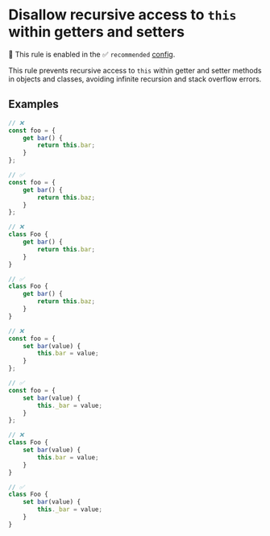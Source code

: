 # Disallow recursive access to `this` within getters and setters

💼 This rule is enabled in the ✅ `recommended` [config](https://github.com/sindresorhus/eslint-plugin-unicorn#preset-configs).

<!-- end auto-generated rule header -->
<!-- Do not manually modify this header. Run: `npm run fix:eslint-docs` -->

This rule prevents recursive access to `this` within getter and setter methods in objects and classes, avoiding infinite recursion and stack overflow errors.

## Examples

```js
// ❌
const foo = {
	get bar() {
		return this.bar;
	}
};

// ✅
const foo = {
	get bar() {
		return this.baz;
	}
};
```

```js
// ❌
class Foo {
	get bar() {
		return this.bar;
	}
}

// ✅
class Foo {
	get bar() {
		return this.baz;
	}
}
```

```js
// ❌
const foo = {
	set bar(value) {
		this.bar = value;
	}
};

// ✅
const foo = {
	set bar(value) {
		this._bar = value;
	}
};
```

```js
// ❌
class Foo {
	set bar(value) {
		this.bar = value;
	}
}

// ✅
class Foo {
	set bar(value) {
		this._bar = value;
	}
}
```
